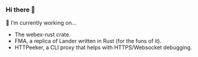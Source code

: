 ### Hi there 👋

🔭 I’m currently working on...
  - The webex-rust crate.
  - FMA, a replica of Lander written in Rust (for the funs of it).
  - HTTPeeker, a CLI proxy that helps with HTTPS/Websocket debugging.


<!--
**grnmeira/grnmeira** is a ✨ _special_ ✨ repository because its `README.md` (this file) appears on your GitHub profile.

Here are some ideas to get you started:

- 🔭 I’m currently working on ...
- 🌱 I’m currently learning ...
- 👯 I’m looking to collaborate on ...
- 🤔 I’m looking for help with ...
- 💬 Ask me about ...
- 📫 How to reach me: ...
- 😄 Pronouns: ...
- ⚡ Fun fact: ...
-->
